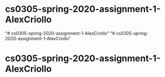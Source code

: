 # cs0305-spring-2020-assignment-1-AlexCriollo
"# cs0305-spring-2020-assignment-1-AlexCriollo" 
"# cs0305-spring-2020-assignment-1-AlexCriollo" 
# cs0305-spring-2020-assignment-1-AlexCriollo
